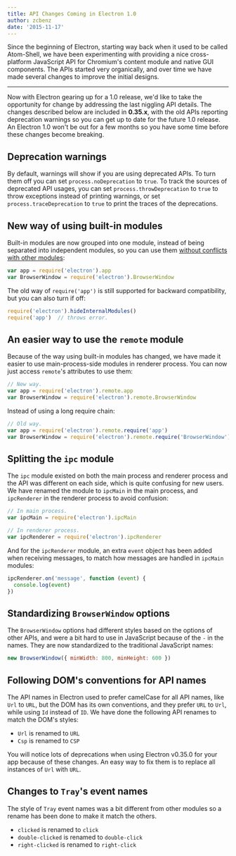 ```yaml
---
title: API Changes Coming in Electron 1.0
author: zcbenz
date: '2015-11-17'
---
```


Since the beginning of Electron, starting way back when it used to be called Atom-Shell, we have been experimenting with providing a nice cross-platform JavaScript API for Chromium's content module and native GUI components. The APIs started very organically, and over time we have made several changes to improve the initial designs.

---

Now with Electron gearing up for a 1.0 release, we'd like to take the opportunity for change by addressing the last niggling API details. The changes described below are included in **0.35.x**, with the old APIs reporting deprecation warnings so you can get up to date for the future 1.0 release. An Electron 1.0 won't be out for a few months so you have some time before these changes become breaking.

## Deprecation warnings

By default, warnings will show if you are using deprecated APIs. To turn them off you can set `process.noDeprecation` to `true`. To track the sources of deprecated API usages, you can set `process.throwDeprecation` to `true` to throw exceptions instead of printing warnings, or set `process.traceDeprecation` to `true` to print the traces of the deprecations.

## New way of using built-in modules

Built-in modules are now grouped into one module, instead of being separated into independent modules, so you can use them [without conflicts with other modules](https://github.com/electron/electron/issues/387):

```javascript
var app = require('electron').app
var BrowserWindow = require('electron').BrowserWindow
```

The old way of `require('app')` is still supported for backward compatibility, but you can also turn if off:

```javascript
require('electron').hideInternalModules()
require('app')  // throws error.
```

## An easier way to use the `remote` module

Because of the way using built-in modules has changed, we have made it easier to use main-process-side modules in renderer process. You can now just access `remote`'s attributes to use them:

```javascript
// New way.
var app = require('electron').remote.app
var BrowserWindow = require('electron').remote.BrowserWindow
```

Instead of using a long require chain:

```javascript
// Old way.
var app = require('electron').remote.require('app')
var BrowserWindow = require('electron').remote.require('BrowserWindow')
```

## Splitting the `ipc` module

The `ipc` module existed on both the main process and renderer process and the API was different on each side, which is quite confusing for new users. We have renamed the module to `ipcMain` in the main process, and `ipcRenderer` in the renderer process to avoid confusion:

```javascript
// In main process.
var ipcMain = require('electron').ipcMain
```

```javascript
// In renderer process.
var ipcRenderer = require('electron').ipcRenderer
```

And for the `ipcRenderer` module, an extra `event` object has been added when receiving messages, to match how messages are handled in `ipcMain` modules:

```javascript
ipcRenderer.on('message', function (event) {
  console.log(event)
})
```

## Standardizing `BrowserWindow` options

The `BrowserWindow` options had different styles based on the options of other APIs, and were a bit hard to use in JavaScript because of the `-` in the names. They are now standardized to the traditional JavaScript names:

```javascript
new BrowserWindow({ minWidth: 800, minHeight: 600 })
```

## Following DOM's conventions for API names

The API names in Electron used to prefer camelCase for all API names, like `Url` to `URL`, but the DOM has its own conventions, and they prefer `URL` to `Url`, while using `Id` instead of `ID`. We have done the following API renames to match the DOM's styles:

* `Url` is renamed to `URL`
* `Csp` is renamed to `CSP`

You will notice lots of deprecations when using Electron v0.35.0 for your app because of these changes. An easy way to fix them is to replace all instances of `Url` with `URL`.

## Changes to `Tray`'s event names

The style of `Tray` event names was a bit different from other modules so a rename has been done to make it match the others.

* `clicked` is renamed to `click`
* `double-clicked` is renamed to `double-click`
* `right-clicked` is renamed to `right-click`

